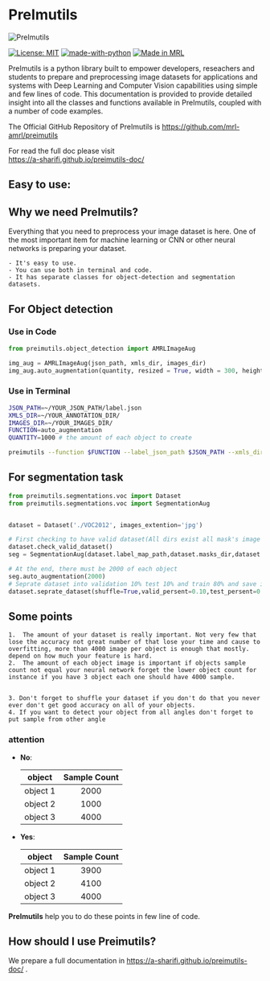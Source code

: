 # PreImutils
![PreImutils](docs/imgs/preimutils.png)

[![License: MIT](https://img.shields.io/badge/License-MIT-yellow.svg)](https://opensource.org/licenses/MIT)
[![made-with-python](https://img.shields.io/badge/Made%20with-Python-1f425f.svg)](https://www.python.org/)
[![Made in MRL](https://img.shields.io/badge/Made%20in-Mechatronic%20Research%20Labratories-red.svg)](https://www.qiau.ac.ir/)

PreImutils is a python library built to empower developers, reseachers and students to prepare and preprocessing image datasets for applications and systems with Deep Learning and Computer Vision capabilities using simple and few lines of code. This documentation is provided to provide detailed insight into all the classes and functions available in PreImutils, coupled with a number of code examples.

The Official GitHub Repository of PreImutils is https://github.com/mrl-amrl/preimutils

For read the full doc please visit   
https://a-sharifi.github.io/preimutils-doc/

## Easy to use:

## Why we need PreImutils?
Everything that you need to preprocess your image dataset is here.
One of the most important item for machine learning or CNN or other neural networks is preparing your dataset.

    - It's easy to use.
    - You can use both in terminal and code.
    - It has separate classes for object-detection and segmentation datasets.

## For Object detection
### Use in Code

```python
from preimutils.object_detection import AMRLImageAug

img_aug = AMRLImageAug(json_path, xmls_dir, images_dir)
img_aug.auto_augmentation(quantity, resized = True, width = 300, height = 300)
```
### Use in Terminal

```bash
JSON_PATH=~/YOUR_JSON_PATH/label.json
XMLS_DIR=~/YOUR_ANNOTATION_DIR/
IMAGES_DIR=~/YOUR_IMAGES_DIR/
FUNCTION=auto_augmentation
QUANTITY=1000 # the amount of each object to create

preimutils --function $FUNCTION --label_json_path $JSON_PATH --xmls_dir $XMLS_DIR --images_dir $IMAGES_DIR --quantity $QUANTITY
```
## For segmentation task

```python
from preimutils.segmentations.voc import Dataset
from preimutils.segmentations.voc import SegmentationAug


dataset = Dataset('./VOC2012', images_extention='jpg')

# First checking to have valid dataset(All dirs exist all mask's image exist or no)
dataset.check_valid_dataset()
seg = SegmentationAug(dataset.label_map_path,dataset.masks_dir,dataset.images_dir, images_extention='jpg')

# At the end, there must be 2000 of each object
seg.auto_augmentation(2000)
# Seprate dataset into validation 10% test 10% and train 80% and save it to train.txt,trainval.txt ,val.txt,test.txt
dataset.seprate_dataset(shuffle=True,valid_persent=0.10,test_persent=0.10,save=True)
```
## Some points


    1.  The amount of your dataset is really important. Not very few that lose the accuracy not great number of that lose your time and cause to overfitting, more than 4000 image per object is enough that mostly. depend on how much your feature is hard.
    2.  The amount of each object image is important if objects sample count not equal your neural network forget the lower object count for instance if you have 3 object each one should have 4000 sample.


    3. Don't forget to shuffle your dataset if you don't do that you never ever don't get good accuracy on all of your objects.
    4. If you want to detect your object from all angles don't forget to put sample from other angle
   
### attention
  - **No**:


      | object   | Sample Count |
      | -------- | :----------: |
      | object 1 |     2000     |
      | object 2 |     1000     |
      | object 3 |     4000     |
  

  - **Yes**:


      | object   | Sample Count |
      | -------- | :----------: |
      | object 1 |     3900     |
      | object 2 |     4100     |
      | object 3 |     4000     |
  

**PreImutils** help you to do these points in few line of code. 

## How should I use Preimutils?

We prepare a full documentation in https://a-sharifi.github.io/preimutils-doc/ .




